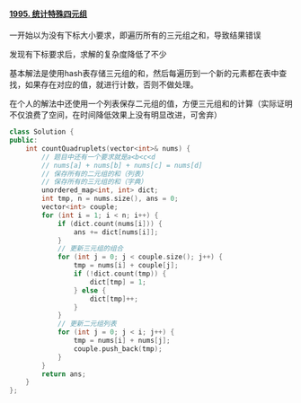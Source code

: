 #### [1995. 统计特殊四元组](https://leetcode-cn.com/problems/count-special-quadruplets/)

一开始以为没有下标大小要求，即遍历所有的三元组之和，导致结果错误

发现有下标要求后，求解的复杂度降低了不少

基本解法是使用hash表存储三元组的和，然后每遍历到一个新的元素都在表中查找，如果存在对应的值，就进行计数，否则不做处理。

在个人的解法中还使用一个列表保存二元组的值，方便三元组和的计算（实际证明不仅浪费了空间，在时间降低效果上没有明显改进，可舍弃）

```c++
class Solution {
public:
    int countQuadruplets(vector<int>& nums) {
        // 题目中还有一个要求就是a<b<c<d
        // nums[a] + nums[b] + nums[c] = nums[d]
        // 保存所有的二元组的和（列表）
        // 保存所有的三元组的和（字典）
        unordered_map<int, int> dict;
        int tmp, n = nums.size(), ans = 0;
        vector<int> couple;
        for (int i = 1; i < n; i++) {
            if (dict.count(nums[i])) {
                ans += dict[nums[i]];
            }
            // 更新三元组的组合
            for (int j = 0; j < couple.size(); j++) {
                tmp = nums[i] + couple[j];
                if (!dict.count(tmp)) {
                    dict[tmp] = 1;
                } else {
                    dict[tmp]++;
                }
            }
            // 更新二元组列表
            for (int j = 0; j < i; j++) {
                tmp = nums[i] + nums[j];
                couple.push_back(tmp);
            }
        }
        return ans;
    }
};
```



